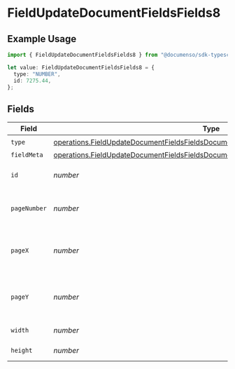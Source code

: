# FieldUpdateDocumentFieldsFields8

## Example Usage

```typescript
import { FieldUpdateDocumentFieldsFields8 } from "@documenso/sdk-typescript/models/operations";

let value: FieldUpdateDocumentFieldsFields8 = {
  type: "NUMBER",
  id: 7275.44,
};
```

## Fields

| Field                                                                                                                                                                                          | Type                                                                                                                                                                                           | Required                                                                                                                                                                                       | Description                                                                                                                                                                                    |
| ---------------------------------------------------------------------------------------------------------------------------------------------------------------------------------------------- | ---------------------------------------------------------------------------------------------------------------------------------------------------------------------------------------------- | ---------------------------------------------------------------------------------------------------------------------------------------------------------------------------------------------- | ---------------------------------------------------------------------------------------------------------------------------------------------------------------------------------------------- |
| `type`                                                                                                                                                                                         | [operations.FieldUpdateDocumentFieldsFieldsDocumentsFieldsRequestRequestBody8Type](../../models/operations/fieldupdatedocumentfieldsfieldsdocumentsfieldsrequestrequestbody8type.md)           | :heavy_check_mark:                                                                                                                                                                             | N/A                                                                                                                                                                                            |
| `fieldMeta`                                                                                                                                                                                    | [operations.FieldUpdateDocumentFieldsFieldsDocumentsFieldsRequestRequestBody8FieldMeta](../../models/operations/fieldupdatedocumentfieldsfieldsdocumentsfieldsrequestrequestbody8fieldmeta.md) | :heavy_minus_sign:                                                                                                                                                                             | N/A                                                                                                                                                                                            |
| `id`                                                                                                                                                                                           | *number*                                                                                                                                                                                       | :heavy_check_mark:                                                                                                                                                                             | The ID of the field to update.                                                                                                                                                                 |
| `pageNumber`                                                                                                                                                                                   | *number*                                                                                                                                                                                       | :heavy_minus_sign:                                                                                                                                                                             | The page number the field will be on.                                                                                                                                                          |
| `pageX`                                                                                                                                                                                        | *number*                                                                                                                                                                                       | :heavy_minus_sign:                                                                                                                                                                             | The X coordinate of where the field will be placed.                                                                                                                                            |
| `pageY`                                                                                                                                                                                        | *number*                                                                                                                                                                                       | :heavy_minus_sign:                                                                                                                                                                             | The Y coordinate of where the field will be placed.                                                                                                                                            |
| `width`                                                                                                                                                                                        | *number*                                                                                                                                                                                       | :heavy_minus_sign:                                                                                                                                                                             | The width of the field.                                                                                                                                                                        |
| `height`                                                                                                                                                                                       | *number*                                                                                                                                                                                       | :heavy_minus_sign:                                                                                                                                                                             | The height of the field.                                                                                                                                                                       |